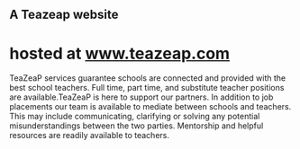 ## A Teazeap website
 # hosted at www.teazeap.com
 
TeaZeaP services guarantee schools are connected and provided with the best school teachers. Full time, part time, and substitute teacher positions are available.TeaZeaP is here to support our partners. In addition to job placements our team is available to mediate between schools and teachers. This may include communicating, clarifying or solving any potential misunderstandings between the two parties. Mentorship and helpful resources are readily available to teachers.
